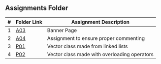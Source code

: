 ##  Assignments Folder

|   #   | Folder Link | Assignment Description |
| :---: | ----------- | ---------------------- |
|   1   |    [A03](A03)   |    Banner Page      |
|   2   |    [A04](A04)   | Assignment to ensure proper commenting |
|   3   |    [P01](P01)   | Vector class made from linked lists|
|   4   |    [P02](P02)   | Vector class made with overloading operators|
